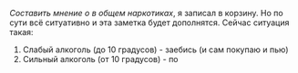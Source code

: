*Составить мнение о в общем наркотиках*, я записал в корзину. Но по сути всё ситуативно и эта заметка будет дополнятся. Сейчас ситуация такая:
1. Слабый алкоголь (до 10 градусов) - заебись (и сам покупаю и пью)
2. Сильный алкоголь (от 10 градусов) - по